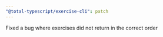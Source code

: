 ```yaml
---
"@total-typescript/exercise-cli": patch
---
```


Fixed a bug where exercises did not return in the correct order
